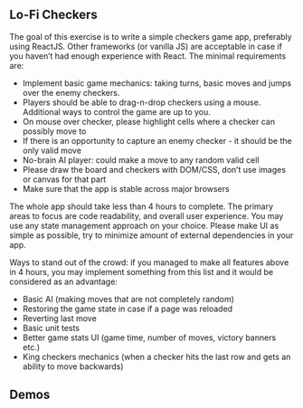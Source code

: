 ## Lo-Fi Checkers

The goal of this exercise is to write a simple checkers game app, preferably using ReactJS.  Other frameworks (or vanilla JS) are acceptable in case if you haven’t had enough experience with React.  The minimal requirements are:

- Implement basic game mechanics: taking turns, basic moves and jumps over the enemy checkers.
- Players should be able to drag-n-drop checkers using a mouse. Additional ways to control the game are up to you.
- On mouse over checker, please highlight cells where a checker can possibly move to
- If there is an opportunity to capture an enemy checker - it should be the only valid move
- No-brain AI player: could make a move to any random valid cell
- Please draw the board and checkers with DOM/CSS, don’t use images or canvas for that part
- Make sure that the app is stable across major browsers

The whole app should take less than 4 hours to complete. The primary areas to focus are code readability, and overall user experience. You may use any state management approach on your choice. Please make UI as simple as possible, try to minimize amount of external dependencies in your app.

Ways to stand out of the crowd: if you managed to make all features above in 4 hours, you may implement something from this list and it would be considered as an advantage:

- Basic AI (making moves that are not completely random)
- Restoring the game state in case if a page was reloaded
- Reverting last move
- Basic unit tests
- Better game stats UI (game time, number of moves, victory banners etc.)
- King checkers mechanics (when a checker hits the last row and gets an ability to move backwards)



## Demos

